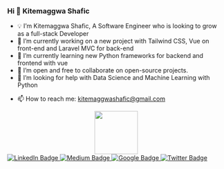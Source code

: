### Hi 👋 Kitemaggwa Shafic

 <!-- 
**Kitemaggwa-Shafic/Kitemaggwa-Shafic** is a ✨ _special_ ✨ repository because its `README.md` (this file) appears on your GitHub profile.


Here are some ideas to get you started:
- 🔭 I’m currently working on ... 
-->
- 💡 I’m Kitemaggwa Shafic, A Software Engineer who is looking to grow as a full-stack Developer<br> 
- 🌱 I’m currently working on a new project with Tailwind CSS, Vue on front-end and Laravel MVC for back-end
- 🌱 I’m currently learning new Python frameworks for backend and frontend with vue
- 👯 I’m open and free to collaborate on open-source projects.
- 🤔 I’m looking for help with Data Science and Machine Learning with Python
<!-- - 💬 Ask me about ... -->
- 📫 How to reach me: kitemaggwashafic@gmail.com
<!-- 
- 😄 Pronouns: ...
- ⚡ Fun fact: ... 
-->
 

<div id="header" align="center">
  <img src="https://media.giphy.com/media/M9gbBd9nbDrOTu1Mqx/giphy.gif" width="100"/>
</div>
<div id="badges">
  <a href="https://www.linkedin.com/in/kitemaggwa-shafic-98307171/">
    <img src="https://img.shields.io/badge/LinkedIn-blue?style=for-the-badge&logo=linkedin&logoColor=white" alt="LinkedIn Badge"/>
  </a>
  <a href="https://medium.com/@kitemaggwashafic">
    <img src="https://img.shields.io/badge/Medium-black?style=for-the-badge&logo=youtube&logoColor=white" alt="Medium Badge"/>
  </a>
  <a href="#">
    <img src="https://img.shields.io/badge/Google-red?style=for-the-badge&logo=youtube&logoColor=white" alt="Google Badge"/>
  </a>
  <a href="https://twitter.com/@kitemaggwaFic">
    <img src="https://img.shields.io/badge/Twitter-blue?style=for-the-badge&logo=twitter&logoColor=white" alt="Twitter Badge"/>
  </a>
</div>
